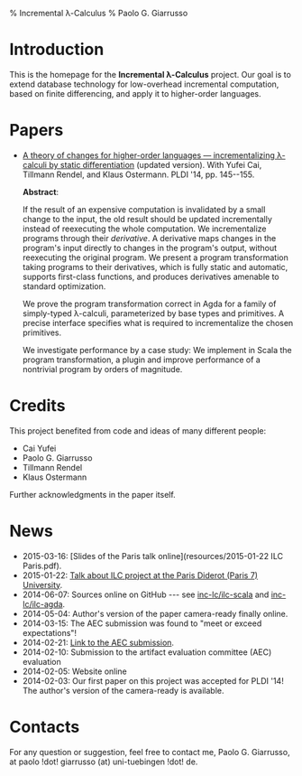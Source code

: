 % Incremental λ-Calculus
% Paolo G. Giarrusso

# Introduction

This is the homepage for the **Incremental λ-Calculus** project. Our goal is to
extend database technology for low-overhead incremental computation, based on
finite differencing, and apply it to higher-order languages.

# Papers
  - [A theory of changes for higher-order languages — incrementalizing λ-calculi by static differentiation](resources/pldi14-ilc-author-final.pdf) (updated version). With Yufei Cai, Tillmann Rendel, and Klaus Ostermann. PLDI '14, pp. 145--155.

    **Abstract**:

    If the result of an expensive computation is invalidated by a small change
    to the input, the old result should be updated incrementally instead of
    reexecuting the whole computation. We incrementalize programs through their
    *derivative*. A derivative maps changes in the program's input directly to
    changes in the program's output, without reexecuting the original program.
    We present a program transformation taking programs to their derivatives,
    which is fully static and automatic, supports first-class functions, and
    produces derivatives amenable to standard optimization.

    We prove the program
    transformation correct in Agda for a family of simply-typed λ-calculi,
    parameterized by base types and primitives. A precise interface specifies
    what is required to incrementalize the chosen primitives.

    We investigate
    performance by a case study: We implement in Scala the program
    transformation, a plugin and improve performance of a nontrivial program by
    orders of magnitude.

# Credits
This project benefited from code and ideas of many different people:

- Cai Yufei
- Paolo G. Giarrusso
- Tillmann Rendel
- Klaus Ostermann

Further acknowledgments in the paper itself.

# News
- 2015-03-16: [Slides of the Paris talk online](resources/2015-01-22 ILC Paris.pdf).
- 2015-01-22:
  [Talk about ILC project at the Paris Diderot (Paris 7) University](http://blaisorblade.github.io/blog/2015/01/15/a-talk-on-ilc/).
- 2014-06-07: Sources online on GitHub --- see
  [inc-lc/ilc-scala](https://github.com/inc-lc/ilc-scala) and
  [inc-lc/ilc-agda](https://github.com/inc-lc/ilc-agda).
- 2014-05-04: Author's version of the paper camera-ready finally online.
- 2014-03-15: The AEC submission was found to "meet or exceed expectations"!
- 2014-02-21: [Link to the AEC submission](AEC.html).
- 2014-02-10: Submission to the artifact evaluation committee (AEC) evaluation
- 2014-02-05: Website online
- 2014-02-03: Our first paper on this project was accepted for PLDI '14! The
  author's version of the camera-ready is available.

# Contacts
For any question or suggestion, feel free to contact me, Paolo G. Giarrusso, at
paolo !dot! giarrusso (at) uni-tuebingen !dot! de.
